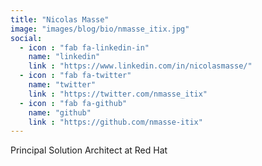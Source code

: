 ```yaml
---
title: "Nicolas Masse"
image: "images/blog/bio/nmasse_itix.jpg"
social:
  - icon : "fab fa-linkedin-in"
    name: "linkedin"
    link : "https://www.linkedin.com/in/nicolasmasse/"
  - icon : "fab fa-twitter"
    name: "twitter"
    link : "https://twitter.com/nmasse_itix"
  - icon : "fab fa-github"
    name: "github"
    link : "https://github.com/nmasse-itix"  
---
```


Principal Solution Architect at Red Hat
